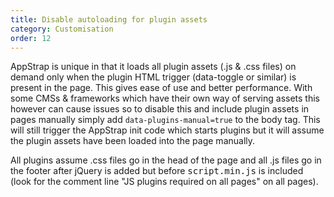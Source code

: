 ```yaml
---
title: Disable autoloading for plugin assets
category: Customisation
order: 12
---
```


AppStrap is unique in that it loads all plugin assets (.js & .css files) on demand only when the plugin HTML trigger (data-toggle or similar) is present in the page. This gives ease of use and better performance.
With some CMSs & frameworks which have their own way of serving assets this however can cause issues so to disable this and include plugin assets in pages manually simply add <code>data-plugins-manual=true</code> to the body tag.
This will still trigger the AppStrap init code which starts plugins but it will assume the plugin assets have been loaded into the page manually.

All plugins assume .css files go in the head of the page and all .js files go in the footer after jQuery is added but before <kbd>script.min.js</kbd> is included (look for the comment line "JS plugins required on all pages" on all pages).